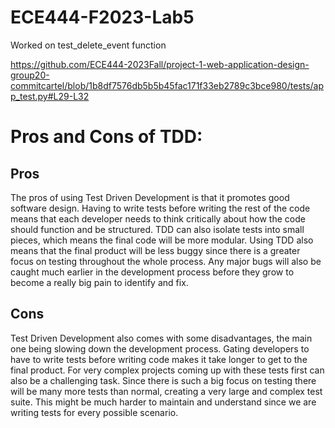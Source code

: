 # ECE444-F2023-Lab5

Worked on test_delete_event function

https://github.com/ECE444-2023Fall/project-1-web-application-design-group20-commitcartel/blob/1b8df7576db5b5b45fac171f33eb2789c3bce980/tests/app_test.py#L29-L32

# Pros and Cons of TDD:

## Pros
The pros of using Test Driven Development is that it promotes good software design. Having to write tests before writing the rest of the code means that each developer needs to think critically about how the code should function and be structured. TDD can also isolate tests into small pieces, which means the final code will be more modular. Using TDD also means that the final product will be less buggy since there is a greater focus on testing throughout the whole process. Any major bugs will also be caught much earlier in the development process before they grow to become a really big pain to identify and fix.

## Cons
Test Driven Development also comes with some disadvantages, the main one being slowing down the development process. Gating developers to have to write tests before writing code makes it take longer to get to the final product. For very complex projects coming up with these tests first can also be a challenging task. Since there is such a big focus on testing there will be many more tests than normal, creating a very large and complex test suite. This might be much harder to maintain and understand since we are writing tests for every possible scenario.
